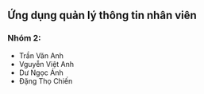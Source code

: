 ## Ứng dụng quản lý thông tin nhân viên

### Nhóm 2:
- Trần Văn Anh
- Vguyễn Việt Anh
- Dư Ngọc Ánh
- Đặng Thọ Chiến

